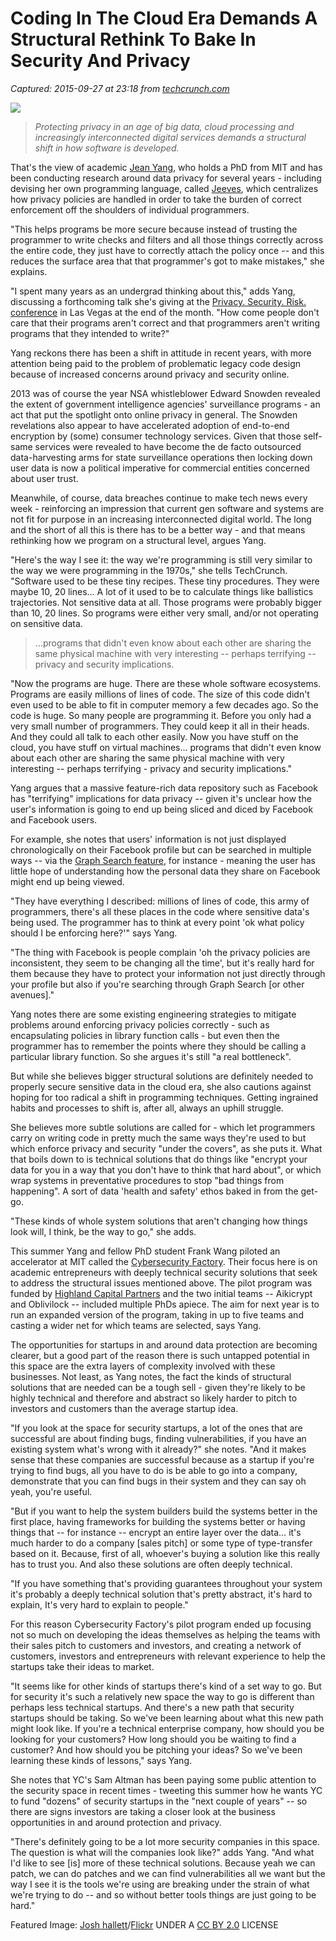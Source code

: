 # Coding In The Cloud Era Demands A Structural Rethink To Bake In Security And Privacy

_Captured: 2015-09-27 at 23:18 from [techcrunch.com](http://techcrunch.com/2015/09/27/bake-in-security-and-privacy/)_

![](https://tctechcrunch2011.files.wordpress.com/2015/08/368912557_2fc44d3709_b.jpg?w=738)

> _Protecting privacy in an age of big data, cloud processing and increasingly interconnected digital services demands a structural shift in how software is developed._

That's the view of academic [Jean Yang](http://people.csail.mit.edu/jeanyang/), who holds a PhD from MIT and has been conducting research around data privacy for several years - including devising her own programming language, called [Jeeves](http://projects.csail.mit.edu/jeeves/), which centralizes how privacy policies are handled in order to take the burden of correct enforcement off the shoulders of individual programmers.

"This helps programs be more secure because instead of trusting the programmer to write checks and filters and all those things correctly across the entire code, they just have to correctly attach the policy once -- and this reduces the surface area that that programmer's got to make mistakes," she explains.

"I spent many years as an undergrad thinking about this," adds Yang, discussing a forthcoming talk she's giving at the [Privacy. Security. Risk. conference](https://iapp.org/conference/privacy-security-risk-2015) in Las Vegas at the end of the month. "How come people don't care that their programs aren't correct and that programmers aren't writing programs that they intended to write?"

Yang reckons there has been a shift in attitude in recent years, with more attention being paid to the problem of problematic legacy code design because of increased concerns around privacy and security online.

2013 was of course the year NSA whistleblower Edward Snowden revealed the extent of government intelligence agencies' surveillance programs - an act that put the spotlight onto online privacy in general. The Snowden revelations also appear to have accelerated adoption of end-to-end encryption by (some) consumer technology services. Given that those self-same services were revealed to have become the de facto outsourced data-harvesting arms for state surveillance operations then locking down user data is now a political imperative for commercial entities concerned about user trust.

Meanwhile, of course, data breaches continue to make tech news every week - reinforcing an impression that current gen software and systems are not fit for purpose in an increasing interconnected digital world. The long and the short of all this is there has to be a better way - and that means rethinking how we program on a structural level, argues Yang.

"Here's the way I see it: the way we're programming is still very similar to the way we were programming in the 1970s," she tells TechCrunch. "Software used to be these tiny recipes. These tiny procedures. They were maybe 10, 20 lines… A lot of it used to be to calculate things like ballistics trajectories. Not sensitive data at all. Those programs were probably bigger than 10, 20 lines. So programs were either very small, and/or not operating on sensitive data.

> …programs that didn't even know about each other are sharing the same physical machine with very interesting -- perhaps terrifying -- privacy and security implications.

"Now the programs are huge. There are these whole software ecosystems. Programs are easily millions of lines of code. The size of this code didn't even used to be able to fit in computer memory a few decades ago. So the code is huge. So many people are programming it. Before you only had a very small number of programmers. They could keep it all in their heads. And they could all talk to each other easily. Now you have stuff on the cloud, you have stuff on virtual machines… programs that didn't even know about each other are sharing the same physical machine with very interesting -- perhaps terrifying - privacy and security implications."

Yang argues that a massive feature-rich data repository such as Facebook has "terrifying" implications for data privacy -- given it's unclear how the user's information is going to end up being sliced and diced by Facebook and Facebook users.

For example, she notes that users' information is not just displayed chronologically on their Facebook profile but can be searched in multiple ways -- via the [Graph Search feature](http://techcrunch.com/tag/facebook-graph-search/), for instance - meaning the user has little hope of understanding how the personal data they share on Facebook might end up being viewed.

"They have everything I described: millions of lines of code, this army of programmers, there's all these places in the code where sensitive data's being used. The programmer has to think at every point 'ok what policy should I be enforcing here?'" says Yang.

"The thing with Facebook is people complain 'oh the privacy policies are inconsistent, they seem to be changing all the time', but it's really hard for them because they have to protect your information not just directly through your profile but also if you're searching through Graph Search [or other avenues]."

Yang notes there are some existing engineering strategies to mitigate problems around enforcing privacy policies correctly - such as encapsulating policies in library function calls - but even then the programmer has to remember the points where they should be calling a particular library function. So she argues it's still "a real bottleneck".

But while she believes bigger structural solutions are definitely needed to properly secure sensitive data in the cloud era, she also cautions against hoping for too radical a shift in programming techniques. Getting ingrained habits and processes to shift is, after all, always an uphill struggle.

She believes more subtle solutions are called for - which let programmers carry on writing code in pretty much the same ways they're used to but which enforce privacy and security "under the covers", as she puts it. What that boils down to is technical solutions that do things like "encrypt your data for you in a way that you don't have to think that hard about", or which wrap systems in preventative procedures to stop "bad things from happening". A sort of data 'health and safety' ethos baked in from the get-go.

"These kinds of whole system solutions that aren't changing how things look will, I think, be the way to go," she adds.

This summer Yang and fellow PhD student Frank Wang piloted an accelerator at MIT called the [Cybersecurity Factory](http://cybersecurityfactory.com/). Their focus here is on academic entrepreneurs with deeply technical security solutions that seek to address the structural issues mentioned above. The pilot program was funded by [Highland Capital Partners](https://www.crunchbase.com/organization/highland-capital-partners) and the two initial teams -- Aikicrypt and Oblivilock -- included multiple PhDs apiece. The aim for next year is to run an expanded version of the program, taking in up to five teams and casting a wider net for which teams are selected, says Yang.

The opportunities for startups in and around data protection are becoming clearer, but a good part of the reason there is such untapped potential in this space are the extra layers of complexity involved with these businesses. Not least, as Yang notes, the fact the kinds of structural solutions that are needed can be a tough sell - given they're likely to be highly technical and therefore and abstract so likely harder to pitch to investors and customers than the average startup idea.

"If you look at the space for security startups, a lot of the ones that are successful are about finding bugs, finding vulnerabilities, if you have an existing system what's wrong with it already?" she notes. "And it makes sense that these companies are successful because as a startup if you're trying to find bugs, all you have to do is be able to go into a company, demonstrate that you can find bugs in their system and they can say oh yeah, you're useful.

"But if you want to help the system builders build the systems better in the first place, having frameworks for building the systems better or having things that -- for instance -- encrypt an entire layer over the data… it's much harder to do a company [sales pitch] or some type of type-transfer based on it. Because, first of all, whoever's buying a solution like this really has to trust you. And also these solutions are often deeply technical.

"If you have something that's providing guarantees throughout your system it's probably a deeply technical solution that's pretty abstract, it's hard to explain, It's very hard to explain to people."

For this reason Cybersecurity Factory's pilot program ended up focusing not so much on developing the ideas themselves as helping the teams with their sales pitch to customers and investors, and creating a network of customers, investors and entrepreneurs with relevant experience to help the startups take their ideas to market.

"It seems like for other kinds of startups there's kind of a set way to go. But for security it's such a relatively new space the way to go is different than perhaps less technical startups. And there's a new path that security startups should be taking. So we've been learning about what this new path might look like. If you're a technical enterprise company, how should you be looking for your customers? How long should you be waiting to find a customer? And how should you be pitching your ideas? So we've been learning these kinds of lessons," says Yang.

She notes that YC's Sam Altman has been paying some public attention to the security space in recent times - tweeting this summer how he wants YC to fund "dozens" of security startups in the "next couple of years" -- so there are signs investors are taking a closer look at the business opportunities in and around protection and privacy.

"There's definitely going to be a lot more security companies in this space. The question is what will the companies look like?" adds Yang. "And what I'd like to see [is] more of these technical solutions. Because yeah we can patch, we can do patches and we can find vulnerabilities all we want but the way I see it is the tools we're using are breaking under the strain of what we're trying to do -- and so without better tools things are just going to be hard."

Featured Image: [Josh hallett](https://www.flickr.com/photos/hyku/368912557/in/photolist-yALRk-7Cc8Ki-Bcz4z-4qwA15-asybHk-rcNFpT-8ADP5g-9rg8Mb-9r2dSX-hypjha-tBVvp-6m1CYz-6TCe9D-8bnteV-rRvcV-9HmR8k-7WnK75-5rYEJy-dQobVt-sRfUW9-6BcbG1-mjhubJ-qd5437-84nstx-5xizxo-7Cc822-rTJyYM-e1TC5K-t4TnZp-7XxVMY-qYbFGD-2djUni-5rS6Te-asAPd5-7RGZwQ-833n7j-85dBXk-8t8yb3-pjv28L-q85rAY-7RDJGV-7RGZrh-7RGZiU-7RDJjT-7RGZ9f-7RGZ4d-7RDJ6D-6b2Ung-475R2N-6Ld2NH)/[Flickr](https://www.flickr.com/) UNDER A [CC BY 2.0](http://creativecommons.org/licenses/by/2.0/) LICENSE
